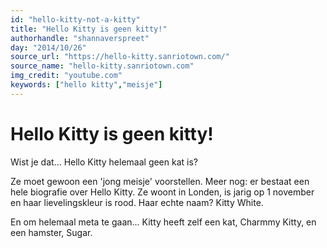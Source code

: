 ```yaml
---
id: "hello-kitty-not-a-kitty"
title: "Hello Kitty is geen kitty!"
authorhandle: "shannaverspreet"
day: "2014/10/26"
source_url: "https://hello-kitty.sanriotown.com/"
source_name: "hello-kitty.sanriotown.com"
img_credit: "youtube.com"
keywords: ["hello kitty","meisje"]
---
```

# Hello Kitty is geen kitty!
Wist je dat... Hello Kitty helemaal geen kat is?

Ze moet gewoon een 'jong meisje' voorstellen. Meer nog: er bestaat een hele biografie over Hello Kitty. Ze woont in Londen, is jarig op 1 november en haar lievelingskleur is rood. Haar echte naam? Kitty White.

En om helemaal meta te gaan... Kitty heeft zelf een kat, Charmmy Kitty, en een hamster, Sugar.